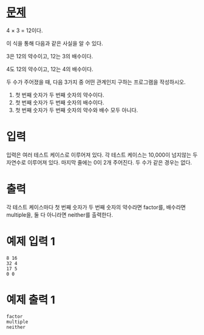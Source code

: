 # <a href="https://www.acmicpc.net/problem/5086" title="문제" target="_blank">문제</a>

4 × 3 = 12이다.

이 식을 통해 다음과 같은 사실을 알 수 있다.

3은 12의 약수이고, 12는 3의 배수이다.

4도 12의 약수이고, 12는 4의 배수이다.

두 수가 주어졌을 때, 다음 3가지 중 어떤 관계인지 구하는 프로그램을 작성하시오.

1. 첫 번째 숫자가 두 번째 숫자의 약수이다.
1. 첫 번째 숫자가 두 번째 숫자의 배수이다.
1. 첫 번째 숫자가 두 번째 숫자의 약수와 배수 모두 아니다.

# 입력

입력은 여러 테스트 케이스로 이루어져 있다. 각 테스트 케이스는 10,000이 넘지않는 두 자연수로 이루어져 있다. 마지막 줄에는 0이 2개 주어진다. 두 수가 같은 경우는 없다.

# 출력

각 테스트 케이스마다 첫 번째 숫자가 두 번째 숫자의 약수라면 factor를, 배수라면 multiple을, 둘 다 아니라면 neither를 출력한다.



# 예제 입력 1
```
8 16
32 4
17 5
0 0
```
# 예제 출력 1
```
factor
multiple
neither
```
